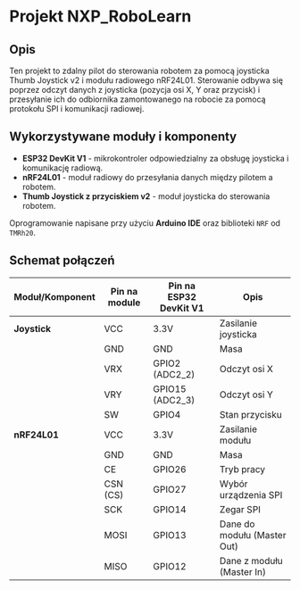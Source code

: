 # Projekt NXP_RoboLearn

## Opis
Ten projekt to zdalny pilot do sterowania robotem za pomocą joysticka Thumb Joystick v2 i modułu radiowego nRF24L01. Sterowanie odbywa się poprzez odczyt danych z joysticka (pozycja osi X, Y oraz przycisk) i przesyłanie ich do odbiornika zamontowanego na robocie za pomocą protokołu SPI i komunikacji radiowej.

## Wykorzystywane moduły i komponenty

- **ESP32 DevKit V1** - mikrokontroler odpowiedzialny za obsługę joysticka i komunikację radiową.
- **nRF24L01** - moduł radiowy do przesyłania danych między pilotem a robotem.
- **Thumb Joystick z przyciskiem v2** - moduł joysticka do sterowania robotem.

Oprogramowanie napisane przy użyciu **Arduino IDE** oraz biblioteki `NRF` od `TMRh20`.

## Schemat połączeń

| Moduł/Komponent           | Pin na module      | Pin na ESP32 DevKit V1  | Opis                        |
|---------------------------|--------------------|-------------------------|-----------------------------|
| **Joystick**              | VCC                | 3.3V                    | Zasilanie joysticka         |
|                           | GND                | GND                     | Masa                        |
|                           | VRX                | GPIO2 (ADC2_2)          | Odczyt osi X                |
|                           | VRY                | GPIO15 (ADC2_3)         | Odczyt osi Y                |
|                           | SW                 | GPIO4                   | Stan przycisku              |
| **nRF24L01**              | VCC                | 3.3V                    | Zasilanie modułu            |
|                           | GND                | GND                     | Masa                        |
|                           | CE                 | GPIO26                  | Tryb pracy                  |
|                           | CSN (CS)           | GPIO27                  | Wybór urządzenia SPI        |
|                           | SCK                | GPIO14                  | Zegar SPI                   |
|                           | MOSI               | GPIO13                  | Dane do modułu (Master Out) |
|                           | MISO               | GPIO12                  | Dane z modułu (Master In)   |
